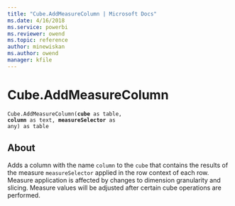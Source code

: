 ```yaml
---
title: "Cube.AddMeasureColumn | Microsoft Docs"
ms.date: 4/16/2018
ms.service: powerbi
ms.reviewer: owend
ms.topic: reference
author: minewiskan
ms.author: owend
manager: kfile
---
```

# Cube.AddMeasureColumn
<code>Cube.AddMeasureColumn(**cube** as table, **column** as text, **measureSelector** as any) as table</code>

## About
Adds a column with the name <code>column</code> to the <code>cube</code> that contains the results of the measure <code>measureSelector</code> applied in the row context of each row. Measure application is affected by changes to dimension granularity and slicing. Measure values will be adjusted after certain cube operations are performed.